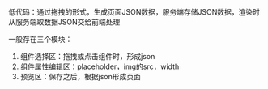 
低代码：通过拖拽的形式，生成页面JSON数据，服务端存储JSON数据，渲染时从服务端取数据JSON交给前端处理

一般存在三个模块：
1. 组件选择区：拖拽或点击组件时，形成json
2. 组件属性编辑区：placeholder，img的src，width
3. 预览区：保存之后，根据json形成页面




<!-- 参考文档：https://aiqicha.baidu.com/qifuknowledge/detail?id=10820149377 -->
<!-- https://github.com/huangwei9527/quark-h5?tab=readme-ov-file -->
<!-- http://139.199.172.193:4000/#/home/page-list -->